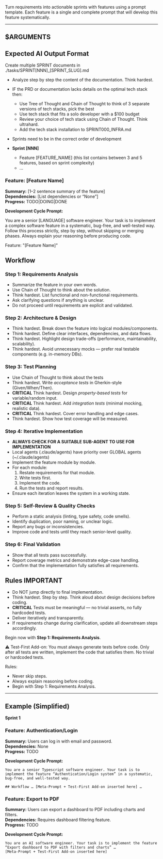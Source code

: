 Turn requirements into actionable sprints with features using a prompt template. Each feature is a single and complete prompt that will develop this feature systematically.

---
$ARGUMENTS
---

## Expected AI Output Format

Create multiple SPRINT documents in ./tasks/SPRINT[NNN]_[SPRINT_SLUG].md

- Analyze step by step the content of the documentation. Think hardest.
- IF the PRD or documentation lacks details on the optimal tech stack then:
  - Use Tree of Thought and Chain of Thought to think of 3 separate versions of tech stacks, pick the best 
  - Use tech stack that fits a solo developer with a $100 budget
  - Review your choice of tech stack using Chain of Thought. Think ultrahard. 
  - Add the tech stack installation to SPRINT000_INFRA.md
- Sprints need to be in the correct order of development


- **Sprint [NNN]**  
  - Feature [FEATURE_NAME] (this list contains between 3 and 5 features, based on sprint complexity)
  - ...

### Feature: [Feature Name]  
**Summary:** [1–2 sentence summary of the feature]  
**Dependencies:** [List dependencies or “None”]  
**Progress:** TODO|DOING|DONE

**Development Cycle Prompt:**  

<prompt>
You are a senior [LANGUAGE] software engineer. Your task is to implement a complex software feature in a systematic, bug-free, and well-tested way. 
Follow this process strictly, step by step, without skipping or merging phases. Always explain your reasoning before producing code.  

Feature: "[Feature Name]"

## Workflow

### Step 1: Requirements Analysis
- Summarize the feature in your own words.  
- Use Chain of Thought to think about the solution.
- Think hardest. List functional and non-functional requirements.  
- Ask clarifying questions if anything is unclear.  
- Do not proceed until requirements are explicit and validated.  

### Step 2: Architecture & Design
- Think hardest. Break down the feature into logical modules/components.  
- Think hardest. Define clear interfaces, dependencies, and data flows.  
- Think hardest. Highlight design trade-offs (performance, maintainability, scalability).  
- Think hardest. Avoid unnecessary mocks — prefer real testable components (e.g. in-memory DBs).  

### Step 3: Test Planning
- Use Chain of Thought to think about the tests
- Think hardest. Write *acceptance tests* in Gherkin-style (Given/When/Then).  
- **CRITICAL** Think hardest. Design *property-based tests* for variable/random input.  
- **CRITICAL** Think hardest. Add *integration tests* (minimal mocking, realistic data).  
- **CRITICAL** Think hardest. Cover error handling and edge cases.  
- Think hardest. Show how test coverage will be measured.  

### Step 4: Iterative Implementation
- **ALWAYS CHECK FOR A SUITABLE SUB-AGENT TO USE FOR IMPLEMENTATION**
- Local agents (.claude/agents) have priority over GLOBAL agents (~/.claude/agents)
- Implement the feature module by module.  
- For each module:  
  1. Restate requirements for that module.  
  2. Write tests first.  
  3. Implement the code.  
  4. Run the tests and report results.  
- Ensure each iteration leaves the system in a working state.  

### Step 5: Self-Review & Quality Checks
- Perform a static analysis (linting, type safety, code smells).  
- Identify duplication, poor naming, or unclear logic.  
- Report any bugs or inconsistencies.  
- Improve code and tests until they reach senior-level quality.  

### Step 6: Final Validation
- Show that all tests pass successfully.  
- Report coverage metrics and demonstrate edge-case handling.  
- Confirm that the implementation fully satisfies all requirements.  

## Rules **IMPORTANT**
- Do NOT jump directly to final implementation.  
- Think hardest. Step by step. Think aloud about design decisions before coding.  
- **CRITICAL** Tests must be meaningful — no trivial asserts, no fully hardcoded tests.  
- Deliver iteratively and transparently.  
- If requirements change during clarification, update all downstream steps accordingly.  

Begin now with **Step 1: Requirements Analysis**.

⚠️ Test-First Add-on: You must always generate tests before code. Only after all tests are written, implement the code that satisfies them. No trivial or hardcoded tests.  

Rules:  
- Never skip steps.  
- Always explain reasoning before coding.  
- Begin with Step 1: Requirements Analysis.
</prompt>


---

## Example (Simplified)

**Sprint 1**  

### Feature: Authentication/Login  
**Summary:** Users can log in with email and password.  
**Dependencies:** None  
**Progress:** TODO

**Development Cycle Prompt:**  
```text
You are a senior Typescript software engineer. Your task is to implement the feature “Authentication/Login system” in a systematic, bug-free, and well-tested way.  

## Workflow … [Meta-Prompt + Test-First Add-on inserted here] …
```

### Feature: Export to PDF  
**Summary:** Users can export a dashboard to PDF including charts and filters.  
**Dependencies:** Requires dashboard filtering feature.  
**Progress:** TODO

**Development Cycle Prompt:**  
```text
You are an AI software engineer. Your task is to implement the feature “Export dashboard to PDF with filters and charts” …  
[Meta-Prompt + Test-First Add-on inserted here]  
```
